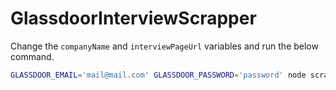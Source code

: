 # GlassdoorInterviewScrapper


Change the `companyName` and `interviewPageUrl` variables and run the below command.

```bash
GLASSDOOR_EMAIL='mail@mail.com' GLASSDOOR_PASSWORD='password' node scrape.js
```
